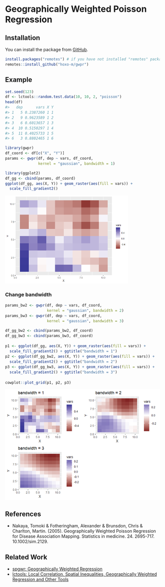
<!-- README.md is generated from README.Rmd. Please edit that file -->

# Geographically Weighted Poisson Regression

<!-- badges: start -->

<!-- badges: end -->

## Installation

You can install the package from
[GitHub](https://github.com/hoxo-m/gwpr).

``` r
install.packages("remotes") # if you have not installed "remotes" package
remotes::install_github("hoxo-m/gwpr")
```

## Example

``` r
set.seed(123)
df <- lctools::random.test.data(10, 10, 2, "poisson")
head(df)
#>   dep      vars X Y
#> 1   5 0.2387260 1 1
#> 2   9 0.9623589 1 2
#> 3   6 0.6013657 1 3
#> 4  10 0.5150297 1 4
#> 5  11 0.4025733 1 5
#> 6   3 0.8802465 1 6
```

``` r
library(gwpr)
df_coord <- df[c("X", "Y")]
params <- gwpr(df, dep ~ vars, df_coord,
               kernel = "gaussian", bandwidth = 1)
```

``` r
library(ggplot2)
df_gg <- cbind(params, df_coord)
ggplot(df_gg, aes(X, Y)) + geom_raster(aes(fill = vars)) +
  scale_fill_gradient2()
```

<img src="man/figures/README-unnamed-chunk-5-1.png" width="400" />

### Change bandwidth

``` r
params_bw2 <- gwpr(df, dep ~ vars, df_coord,
                   kernel = "gaussian", bandwidth = 2)
params_bw3 <- gwpr(df, dep ~ vars, df_coord,
                   kernel = "gaussian", bandwidth = 3)
```

``` r
df_gg_bw2 <- cbind(params_bw2, df_coord)
df_gg_bw3 <- cbind(params_bw3, df_coord)

p1 <- ggplot(df_gg, aes(X, Y)) + geom_raster(aes(fill = vars)) +
  scale_fill_gradient2() + ggtitle("bandwidth = 1")
p2 <- ggplot(df_gg_bw2, aes(X, Y)) + geom_raster(aes(fill = vars)) +
  scale_fill_gradient2() + ggtitle("bandwidth = 2")
p3 <- ggplot(df_gg_bw3, aes(X, Y)) + geom_raster(aes(fill = vars)) +
  scale_fill_gradient2() + ggtitle("bandwidth = 3")

cowplot::plot_grid(p1, p2, p3)
```

<img src="man/figures/README-unnamed-chunk-7-1.png" width="800" />

## References

  - Nakaya, Tomoki & Fotheringham, Alexander & Brunsdon, Chris &
    Charlton, Martin. (2005). Geographically Weighted Poisson Regression
    for Disease Association Mapping. Statistics in medicine. 24.
    2695-717. 10.1002/sim.2129.

## Related Work

  - [spgwr: Geographically Weighted
    Regression](https://cran.r-project.org/package=spgwr)
  - [lctools: Local Correlation, Spatial Inequalities, Geographically
    Weighted Regression and Other
    Tools](https://cran.r-project.org/package=lctools)
